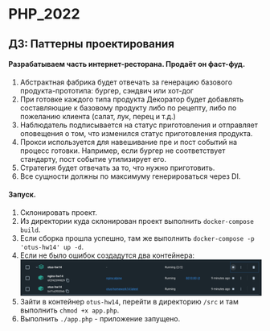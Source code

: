 # PHP_2022

## ДЗ: Паттерны проектирования

#### Разрабатываем часть интернет-ресторана. Продаёт он фаст-фуд.

1. Абстрактная фабрика будет отвечать за генерацию базового продукта-прототипа: бургер, сэндвич или хот-дог
2. При готовке каждого типа продукта Декоратор будет добавлять составляющие к базовому продукту либо по рецепту, либо по пожеланию клиента (салат, лук, перец и т.д.)
3. Наблюдатель подписывается на статус приготовления и отправляет оповещения о том, что изменился статус приготовления продукта.
4. Прокси используется для навешивание пре и пост событий на процесс готовки. Например, если бургер не соответствует стандарту, пост событие утилизирует его.
5. Стратегия будет отвечать за то, что нужно приготовить.
6. Все сущности должны по максимуму генерироваться через DI.

#### Запуск.

1. Склонировать проект.
2. Из директории куда склонирован проект выполнить ```docker-compose build```.
3. Если сборка прошла успешно, там же выполнить ```docker-compose -p 'otus-hw14' up -d```.
4. Если не было ошибок создадутся два контейнера:  
![img.png](Readme-img/img.png)
5. Зайти в контейнер ```otus-hw14```, перейти в директорию ```/src``` и там выполнить ```chmod +x app.php```.
6. Выполнить ```./app.php``` - приложение запущено.